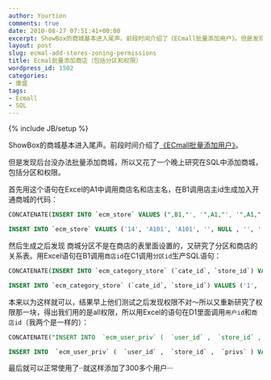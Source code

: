 ```yaml
---
author: Yourtion
comments: true
date: 2010-08-27 07:51:41+00:00
excerpt: ShowBox的商城基本进入尾声。前段时间介绍了《ECmall批量添加用户》。但是发现后台没办法批量添加商城，所以又花了一个晚上研究在SQL中添加商城，包括分区和权限。
layout: post
slug: ecmal-add-stores-zoning-permissions
title: Ecmal批量添加商店（包括分区和权限）
wordpress_id: 1502
categories:
- 康盛
tags:
- Ecmall
- SQL
---
```

{% include JB/setup %}

ShowBox的商城基本进入尾声。前段时间介绍了[《ECmall批量添加用户》](/ecmall-bulk-add-users.html)。

但是发现后台没办法批量添加商城，所以又花了一个晚上研究在SQL中添加商城，包括分区和权限。

首先用这个语句在Excel的A1中调用商店名和店主名，在B1调用店主id生成加入开通商城的代码：

```sql
CONCATENATE(INSERT INTO `ecm_store` VALUES (",B1,"', '",A1,"', '",A1,"', '', NULL , '', '', '', '', '1', '', '0', '0.00', NULL , '1', '', '1282202793', '0', NULL , '14', '1', '', NULL , NULL , NULL , '', '', '', '', '', '');
```

```sql
INSERT INTO `ecm_store` VALUES ('14', 'A101', 'A101', '', NULL , '', '', '', '', '1', '', '0', '0.00', NULL , '1', '', '1282202793', '0', NULL , '14', '1', '', NULL , NULL , NULL , '', '', '', '', '', '');
```

然后生成之后发现 商城分区不是在商店的表里面设置的，又研究了分区和商店的关系表。用Excel语句在B1调用```商店id```在C1调用```分区id```生产SQL语句：

```sql
CONCATENATE(INSERT INTO `ecm_category_store` (`cate_id`, `store_id`) VALUES ('",c1,"', '",B1,"');

INSERT INTO `ecm_category_store` (`cate_id`, `store_id`) VALUES ('1', '14');
```


本来以为这样就可以，结果早上他们测试之后发现权限不对～所以又重新研究了权限那一块，得出我们用的是all权限，所以用Excel的语句在D1里面调用```用户id```和```商店id```（我两个是一样的）：

```sql
CONCATENATE("INSERT INTO  `ecm_user_priv` (  `user_id` ,  `store_id` ,  `privs` ) VALUES ('",D1,"',  '",D1,"',  'all');"

INSERT INTO  `ecm_user_priv` (  `user_id` ,  `store_id` ,  `privs` ) VALUES ('",14,"',  '",14,"',  'all');
```

最后就可以正常使用了··就这样添加了300多个用户···
